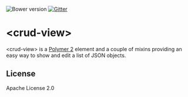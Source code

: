 ![Bower version](https://img.shields.io/bower/v/crud-view.svg)
[![Gitter](https://badges.gitter.im/Join%20Chat.svg)](https://gitter.im/vaadin/vaadin-core-elements?utm_source=badge&utm_medium=badge&utm_campaign=pr-badge)

# &lt;crud-view&gt;


&lt;crud-view&gt; is a [Polymer 2](http://polymer-project.org) element and a couple of mixins providing an easy way to show and edit a list of JSON objects.

## License

Apache License 2.0
